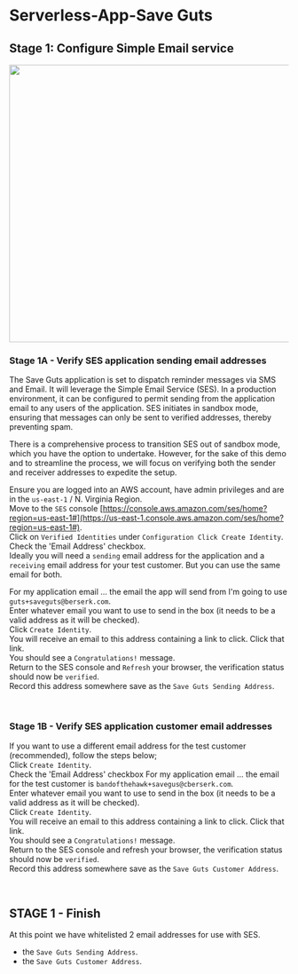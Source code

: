 # Serverless-App-Save Guts

## Stage 1:  Configure Simple Email service

<img src="https://github.com/cupumelody/Serverless-App-Save-Guts/assets/145847069/d002e371-15c5-4f93-ace9-009d224019bb" width="600" height="500">

### Stage 1A - Verify SES application sending email addresses

The Save Guts application is set to dispatch reminder messages via SMS and Email. It will leverage the Simple Email Service (SES). In a production environment, it can be configured to permit sending from the application email to any users of the application. SES initiates in sandbox mode, ensuring that messages can only be sent to verified addresses, thereby preventing spam.


There is a comprehensive process to transition SES out of sandbox mode, which you have the option to undertake. However, for the sake of this demo and to streamline the process, we will focus on verifying both the sender and receiver addresses to expedite the setup.


Ensure you are logged into an AWS account, have admin privileges and are in the `us-east-1` / N. Virginia Region.
<br>
Move to the `SES` console [https://console.aws.amazon.com/ses/home?region=us-east-1#](https://us-east-1.console.aws.amazon.com/ses/home?region=us-east-1#).
<br>
Click on `Verified Identities` under `Configuration Click Create Identity`.
<br>
Check the 'Email Address' checkbox.
<br>
Ideally you will need a `sending` email address for the application and a `receiving` email address for your test customer. But you can use the same email for both.


For my application email ... the email the app will send from I'm going to use `guts+saveguts@berserk.com`.
<br>
Enter whatever email you want to use to send in the box (it needs to be a valid address as it will be checked).
<br>
Click `Create Identity`.
<br>
You will receive an email to this address containing a link to click. Click that link.
<br>
You should see a `Congratulations!` message.
<br>
Return to the SES console and `Refresh` your browser, the verification status should now be `verified`.
<br>
Record this address somewhere save as the `Save Guts Sending Address`.

<br>

### Stage 1B - Verify SES application customer email addresses

If you want to use a different email address for the test customer (recommended), follow the steps below;
<br>
Click `Create Identity`.
<br>
Check the 'Email Address' checkbox For my application email ... the email for the test customer is `bandofthehawk+savegus@cberserk.com`.
<br>
Enter whatever email you want to use to send in the box (it needs to be a valid address as it will be checked).
<br>
Click `Create Identity`.
<br>
You will receive an email to this address containing a link to click. Click that link.
<br>
You should see a `Congratulations!` message.
<br>
Return to the SES console and refresh your browser, the verification status should now be `verified`.
<br>
Record this address somewhere save as the `Save Guts Customer Address`.

<br>

## STAGE 1 - Finish

At this point we have whitelisted 2 email addresses for use with SES.  

- the `Save Guts Sending Address`.
- the `Save Guts Customer Address`.
